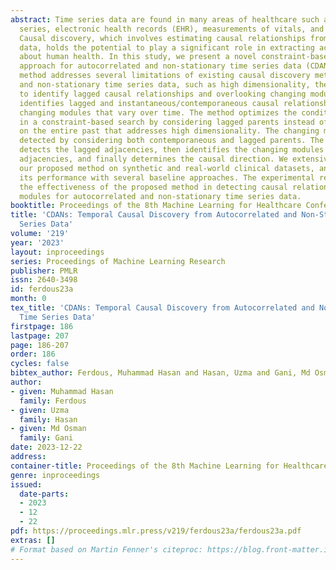 ```yaml
---
abstract: Time series data are found in many areas of healthcare such as medical time
  series, electronic health records (EHR), measurements of vitals, and wearable devices.
  Causal discovery, which involves estimating causal relationships from observational
  data, holds the potential to play a significant role in extracting actionable insights
  about human health. In this study, we present a novel constraint-based causal discovery
  approach for autocorrelated and non-stationary time series data (CDANs). Our proposed
  method addresses several limitations of existing causal discovery methods for autocorrelated
  and non-stationary time series data, such as high dimensionality, the inability
  to identify lagged causal relationships and overlooking changing modules. Our approach
  identifies lagged and instantaneous/contemporaneous causal relationships along with
  changing modules that vary over time. The method optimizes the conditioning sets
  in a constraint-based search by considering lagged parents instead of conditioning
  on the entire past that addresses high dimensionality. The changing modules are
  detected by considering both contemporaneous and lagged parents. The approach first
  detects the lagged adjacencies, then identifies the changing modules and contemporaneous
  adjacencies, and finally determines the causal direction. We extensively evaluated
  our proposed method on synthetic and real-world clinical datasets, and compared
  its performance with several baseline approaches. The experimental results demonstrate
  the effectiveness of the proposed method in detecting causal relationships and changing
  modules for autocorrelated and non-stationary time series data.
booktitle: Proceedings of the 8th Machine Learning for Healthcare Conference
title: 'CDANs: Temporal Causal Discovery from Autocorrelated and Non-Stationary Time
  Series Data'
volume: '219'
year: '2023'
layout: inproceedings
series: Proceedings of Machine Learning Research
publisher: PMLR
issn: 2640-3498
id: ferdous23a
month: 0
tex_title: 'CDANs: Temporal Causal Discovery from Autocorrelated and Non-Stationary
  Time Series Data'
firstpage: 186
lastpage: 207
page: 186-207
order: 186
cycles: false
bibtex_author: Ferdous, Muhammad Hasan and Hasan, Uzma and Gani, Md Osman
author:
- given: Muhammad Hasan
  family: Ferdous
- given: Uzma
  family: Hasan
- given: Md Osman
  family: Gani
date: 2023-12-22
address:
container-title: Proceedings of the 8th Machine Learning for Healthcare Conference
genre: inproceedings
issued:
  date-parts:
  - 2023
  - 12
  - 22
pdf: https://proceedings.mlr.press/v219/ferdous23a/ferdous23a.pdf
extras: []
# Format based on Martin Fenner's citeproc: https://blog.front-matter.io/posts/citeproc-yaml-for-bibliographies/
---
```

